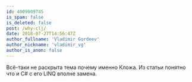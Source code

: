 ```yaml
---
id: 4009009745
is_spam: false
is_deleted: false
post: /why-clj/
date: 2018-07-27T14:56:47Z
author_fullname: 'Vladimir Gordeev'
author_nickname: 'vladimir_vg'
author_is_anon: false
---
```


<p>Всё-таки не раскрыта тема почему именно Кложа. Из статьи понятно что и C# с его LINQ вполне замена.</p>
